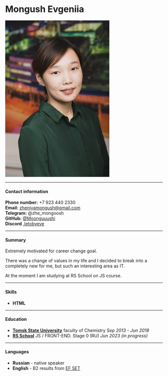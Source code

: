 # Mongush Evgeniia

![Photo](/img-photo.jpeg)

---

#### Contact information

**Phone number:** +7 923 440 2330  
**Email:** zheniyamongush@gmail.com  
**Telegram:** @zhe_mongoosh  
**GitHub:** [@Moonguuushi](https://github.com/Moonguuushi)  
**Discord** [.letobyeve](https://discordapp.com/users/1069742343995007107/)

---

#### Summary

Extremely motivated for career change goal.

There was a change of values in my life and I decided to break into a completely new for me, but such an interesting area as IT.

At the moment I am studying at RS School on JS course.

---

#### Skills

- **HTML**

---

#### Education

- **[Tomsk State University](https://en.tsu.ru/faculties/chf/)** faculty of Chemistry _Sep 2013 - Jun 2018_
- **[RS School](https://rs.school/index.html)** JS / FRONT-END. Stage 0 (RU) _Jun 2023 (in progress)_

---

#### Languages

- **Russian** - native speaker
- **English** - B2 results from [EF SET](https://www.efset.org/ef-set-50/)
